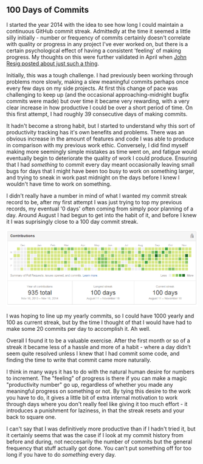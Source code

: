 100 Days of Commits
----

I started the year 2014 with the idea to see how long I could maintain a continuous GitHub commit streak. Admittedly at the time it seemed a little silly initially - number or frequency of commits certainly doesn't correlate with quality or progress in any project I've ever worked on, but there is a certain psychological effect of having a consistent 'feeling' of making progress. My thoughts on this were further validated in April when [John Resig posted about just such a thing](http://ejohn.org/blog/write-code-every-day/John).

Initially, this was a tough challenge. I had previously been working through problems more slowly, making a slew meaningful commits perhaps once every few days on my side projects. At first this change of pace was challenging to keep up (and the occasional approaching-midnight bugfix commits were made) but over time it became very rewarding, with a very clear increase in how productive I could be over a short period of time. On this first attempt, I had roughly 39 consecutive days of making commits.

It hadn't become a strong habit, but I started to understand why this sort of productivity tracking has it's own benefits and problems. There was an obvious increase in the amount of features and code I was able to produce in comparison with my previous work ethic. Conversely, I did find myself making more seemingly simple mistakes as time went on, and fatigue would eventually begin to deteriorate the quality of work I could produce. Ensuring that I had *something* to commit every day meant occasionally leaving small bugs for days that I might have been too busy to work on something larger, and trying to sneak in work past midnight on the days before I knew I wouldn't have time to work on something.

I didn't really have a number in mind of what I wanted my commit streak record to be, after my first attempt I was just trying to top my previous records, my eventual '0 days' often coming from simply poor planning of a day. Around August I had begun to get into the habit of it, and before I knew it I was suprisingly close to a 100 day commit streak.

<p align="center">
<img src="/img/commitstreak.png">
</p>

I was hoping to line up my yearly commits, so I could have 1000 yearly and 100 as current streak, but by the time I thought of that I would have had to make some 20 commits per day to accomplish it. Ah well.

Overall I found it to be a valuable exercise. After the first month or so of a streak it became less of a hassle and more of a habit - where a day didn't seem quite resolved unless I knew that I had commit some code, and finding the time to write that commit came more naturally.

I think in many ways it has to do with the natural human desire for numbers to increment. The "feeling" of progress is there if you can make a magic "productivity number" go up, regardless of whether you made any meaningful progress on something or not. By tying this desire to the work you have to do, it gives a little bit of extra internal motivation to work through days where you don't really feel like giving it too much effort - it introduces a punishment for laziness, in that the streak resets and your back to square one.

I can't say that I was definitively more productive than if I hadn't tried it, but it certainly seems that was the case if I look at my commit history from before and during, not neccesarily the number of commits but the general frequency that stuff actually got done. You can't put something off for too long if you have to do *something* every day.
